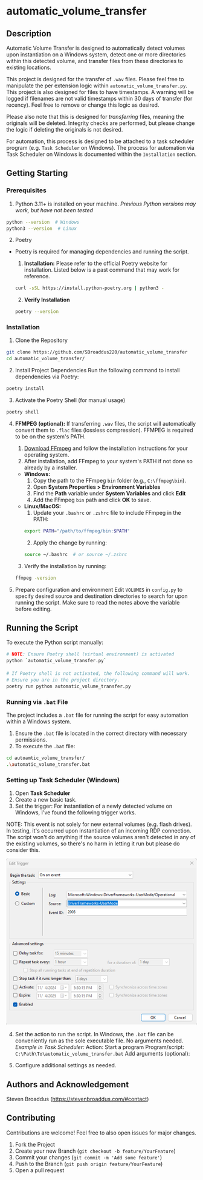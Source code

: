 # automatic_volume_transfer

## Description

Automatic Volume Transfer is designed to automatically detect volumes upon instantiation on a Windows system, detect one or more directories within this detected volume, and transfer files from these directories to existing locations. 

This project is designed for the transfer of `.wav` files. Please feel free to manipulate the per extension logic within `automatic_volume_transfer.py`.
This project is also designed for files to have timestamps. A warning will be logged if filenames are not valid timestamps within 30 days of transfer (for recency). Feel free to remove or change this logic as desired.

Please also note that this is designed for *transferring* files, meaning the originals will be deleted. Integrity checks are performed, but please change the logic if deleting the originals is not desired.

For automation, this process is designed to be attached to a task scheduler program (e.g. `Task Scheduler` on Windows). The process for automation via Task Scheduler on Windows is documented within the `Installation` section.

## Getting Starting

### Prerequisites

1. Python 3.11+ is installed on your machine. 
*Previous Python versions may work, but have not been tested*
```bash
python --version  # Windows
python3 --version  # Linux
```

2. Poetry
- Poetry is required for managing dependencies and running the script.
    1. **Installation:**
    Please refer to the official Poetry website for installation. Listed below is a past command that may work for reference.
    ```bash
    curl -sSL https://install.python-poetry.org | python3 -
    ```

    2. **Verify Installation**
    ```bash
    poetry --version
    ```

### Installation

1. Clone the Repository
```bash
git clone https://github.com/SBroaddus220/automatic_volume_transfer
cd automatic_volume_transfer/
```

2. Install Project Dependencies
Run the following command to install dependencies via Poetry:
```bash
poetry install
```

3. Activate the Poetry Shell (for manual usage)
```bash
poetry shell
```

4. **FFMPEG (optional):** If transferring `.wav` files, the script will automatically convert them to `.flac` files (lossless compression). 
FFMPEG is required to be on the system's PATH.
    1. [Download FFmpeg](https://ffmpeg.org/download.html) and follow the installation instructions for your operating system.
    2. After installation, add FFmpeg to your system's PATH if not done so already by a installer.
    - **Windows:**
        1. Copy the path to the FFmpeg `bin` folder (e.g., `C:\ffmpeg\bin`).
        2. Open **System Properties > Environment Variables**
        3. Find the **Path** variable under **System Variables** and click **Edit**
        4. Add the FFmpeg `bin` path and click **OK** to save.
    - **Linux/MacOS:**
        1. Update your `.bashrc` or `.zshrc` file to include FFmpeg in the PATH:
        ```bash
        export PATH="/path/to/ffmpeg/bin:$PATH"
        ```
        2. Apply the change by running:
        ```bash
        source ~/.bashrc  # or source ~/.zshrc
        ```
    3. Verify the installation by running:
    ```bash
    ffmpeg -version
    ```

5. Prepare configuration and environment
Edit `VOLUMES` in `config.py` to specify desired source and destination directories to search for upon running the script.
Make sure to read the notes above the variable before editing.

## Running the Script
To execute the Python script manually:
```bash
# NOTE: Ensure Poetry shell (virtual environment) is activated
python `automatic_volume_transfer.py`

# If Poetry shell is not activated, the following command will work. 
# Ensure you are in the project directory.
poetry run python automatic_volume_transfer.py 
```

### Running via `.bat` File
The project includes a `.bat` file for running the script for easy automation within a Windows system.
1. Ensure the `.bat` file is located in the correct directory with necessary permissions.
2. To execute the `.bat` file:
```bash
cd autoamtic_volume_transfer/
.\automatic_volume_transfer.bat
```

### Setting up Task Scheduler (Windows)
1. Open **Task Scheduler**
2. Create a new basic task.
3. Set the trigger:
For instantiation of a newly detected volume on Windows, I've found the following trigger works.

NOTE: This event is not solely for new external volumes (e.g. flash drives). 
In testing, it's occurred upon instantiation of an incoming RDP connection.
The script won't do anything if the source volumes aren't detected in any of the existing volumes, so there's no harm in letting it run but please do consider this.

![Settings for working Task Scheduler trigger event.](./media/task_scheduler_trigger.png)

4. Set the action to run the script. In Windows, the `.bat` file can be conveniently run as the sole executable file. No arguments needed.
*Example in Task Scheduler:*
Action: Start a program
Program/script: `C:\Path\To\automatic_volume_transfer.bat`
Add arguments (optional): 

5. Configure additional settings as needed.

## Authors and Acknowledgement
Steven Broaddus (https://stevenbroaddus.com/#contact)

## Contributing
Contributions are welcome! Feel free to also open issues for major changes.

1. Fork the Project
2. Create your new Branch (`git checkout -b feature/YourFeature`)
3. Commit your changes (`git commit -m 'Add some feature'`)
4. Push to the Branch (`git push origin feature/YourFeature`)
5. Open a pull request

